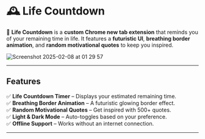 # 🕰️ Life Countdown

🚀 **Life Countdown** is a **custom Chrome new tab extension** that reminds you of your remaining time in life. It features a **futuristic UI**, **breathing border animation**, and **random motivational quotes** to keep you inspired.

![Screenshot 2025-02-08 at 01 29 57](https://github.com/user-attachments/assets/c5a87fb9-a866-4f94-992d-835a406d63e3)


---

## Features

✅ **Life Countdown Timer** – Displays your estimated remaining time.  
✅ **Breathing Border Animation** – A futuristic glowing border effect.  
✅ **Random Motivational Quotes** – Get inspired with 500+ quotes.  
✅ **Light & Dark Mode** – Auto-toggles based on your preference.  
✅ **Offline Support** – Works without an internet connection.  

---


